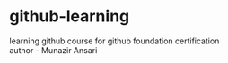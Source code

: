 # github-learning
learning github course for github foundation certification
<br>
author - Munazir Ansari